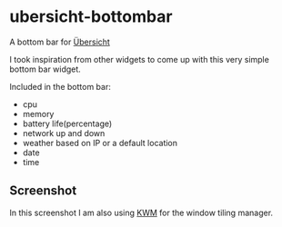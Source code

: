 # ubersicht-bottombar
A bottom bar for [Übersicht](http://tracesof.net/uebersicht/)

I took inspiration from other widgets to come up with this very simple bottom bar widget.

Included in the bottom bar:
- cpu
- memory
- battery life(percentage)
- network up and down
- weather based on IP or a default location
- date
- time

## Screenshot
In this screenshot I am also using [KWM](https://github.com/koekeishiya/kwm) for the window tiling manager.
